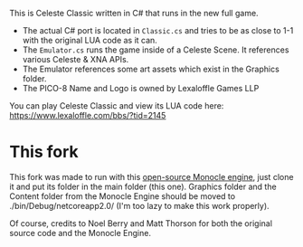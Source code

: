 This is Celeste Classic written in C# that runs in the new full game. 
 - The actual C# port is located in `Classic.cs` and tries to be as close to 1-1 with the original LUA code as it can.
 - The `Emulator.cs` runs the game inside of a Celeste Scene. It references various Celeste & XNA APIs.
 - The Emulator references some art assets which exist in the Graphics folder.
 - The PICO-8 Name and Logo is owned by Lexaloffle Games LLP

You can play Celeste Classic and view its LUA code here:
https://www.lexaloffle.com/bbs/?tid=2145

# This fork
This fork was made to run with this [open-source Monocle engine](https://bitbucket.org/MattThorson/monocle-engine/), just clone it and put its folder in the main folder (this one). Graphics folder and the Content folder from the Monocle Engine should be moved to ./bin/Debug/netcoreapp2.0/ (I'm too lazy to make this work properly).

Of course, credits to Noel Berry and Matt Thorson for both the original source code and the Monocle Engine.
